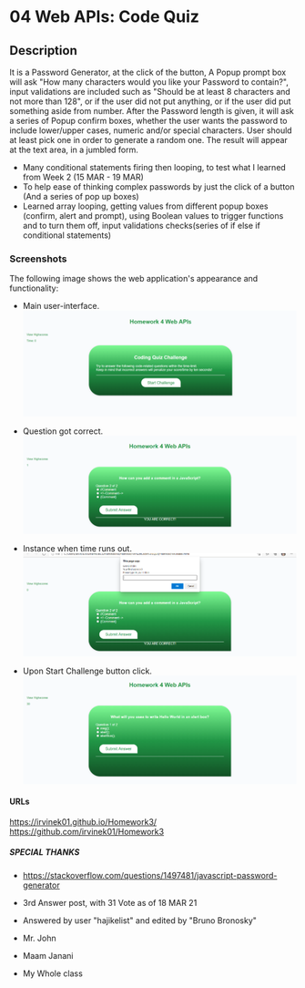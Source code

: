 # 04 Web APIs: Code Quiz

## Description
It is a Password Generator, at the click of the button, A Popup prompt box will ask "How many characters would you like your Password to contain?", input validations are included such as "Should be at least 8 characters and not more than 128", or if the user did not put anything, or if the user did put something aside from number. After the Password length is given, it will ask a series of Popup confirm boxes, whether the user wants the password to include lower/upper cases, numeric and/or special characters. User should at least pick one in order to generate a random one. The result will appear at the text area, in a jumbled form.

- Many conditional statements firing then looping, to test what I learned from Week 2 (15 MAR - 19 MAR) 
- To help ease of thinking complex passwords by just the click of a button (And a series of pop up boxes)
- Learned array looping, getting values from different popup boxes (confirm, alert and prompt), using Boolean values to trigger functions and to turn them off, input validations checks(series of if else if conditional statements)

### Screenshots
The following image shows the web application's appearance and functionality:

- Main user-interface.
![Main user-interface.](./Assets/screenshots/index.png)

- Question got correct.
![Question got correct.](./Assets/screenshots/last-question-correct.png)

- Instance when time runs out.
![Instance when time runs out.](./Assets/screenshots/time-runs-out.png)

- Upon Start Challenge button click.
![Upon Start Challenge button click.](./Assets/screenshots/upon-button-click.png)

#### URLs
https://irvinek01.github.io/Homework3/
https://github.com/irvinek01/Homework3

##### SPECIAL THANKS
- https://stackoverflow.com/questions/1497481/javascript-password-generator
- 3rd Answer post, with 31 Vote as of 18 MAR 21
- Answered by user "hajikelist" and edited by "Bruno Bronosky"

- Mr. John
- Maam Janani
- My Whole class
